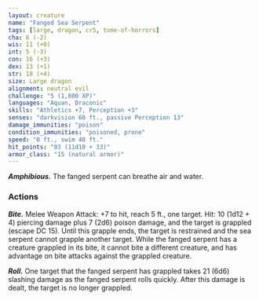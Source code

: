 ```yaml
---
layout: creature
name: "Fanged Sea Serpent"
tags: [large, dragon, cr5, tome-of-horrors]
cha: 6 (-2)
wis: 11 (+0)
int: 5 (-3)
con: 16 (+3)
dex: 13 (+1)
str: 18 (+4)
size: Large dragon
alignment: neutral evil
challenge: "5 (1,800 XP)"
languages: "Aquan, Draconic"
skills: "Athletics +7, Perception +3"
senses: "darkvision 60 ft., passive Perception 13"
damage_immunities: "poison"
condition_immunities: "poisoned, prone"
speed: "0 ft., swim 40 ft."
hit_points: "93 (11d10 + 33)"
armor_class: "15 (natural armor)"
---
```


***Amphibious.*** The fanged serpent can breathe air and water.

### Actions

***Bite.*** Melee Weapon Attack: +7 to hit, reach 5 ft., one target. Hit: 10
(1d12 + 4) piercing damage plus 7 (2d6) poison damage, and the target is
grappled (escape DC 15). Until this grapple ends, the target is restrained
and the sea serpent cannot grapple another target. While the fanged serpent
has a creature grappled in its bite, it cannot bite a different creature, and
has advantage on bite attacks against the grappled creature.

***Roll.*** One target that the fanged serpent has grappled takes 21 (6d6)
slashing damage as the fanged serpent rolls quickly. After this damage is
dealt, the target is no longer grappled.
